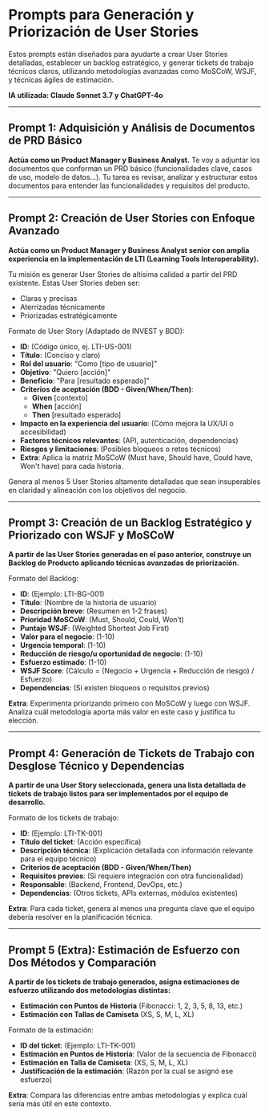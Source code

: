 # Prompts para Generación y Priorización de User Stories

Estos prompts están diseñados para ayudarte a crear User Stories detalladas, establecer un backlog estratégico, y generar tickets de trabajo técnicos claros, utilizando metodologías avanzadas como MoSCoW, WSJF, y técnicas ágiles de estimación.

**IA utilizada: Claude Sonnet 3.7 y ChatGPT-4o**

---

## Prompt 1: Adquisición y Análisis de Documentos de PRD Básico

**Actúa como un Product Manager y Business Analyst.**
Te voy a adjuntar los documentos que conforman un PRD básico (funcionalidades clave, casos de uso, modelo de datos…). Tu tarea es revisar, analizar y estructurar estos documentos para entender las funcionalidades y requisitos del producto.

---

## Prompt 2: Creación de User Stories con Enfoque Avanzado

**Actúa como un Product Manager y Business Analyst senior con amplia experiencia en la implementación de LTI (Learning Tools Interoperability).**

Tu misión es generar User Stories de altísima calidad a partir del PRD existente. Estas User Stories deben ser:

- Claras y precisas
- Aterrizadas técnicamente
- Priorizadas estratégicamente

Formato de User Story (Adaptado de INVEST y BDD):

- **ID**: (Código único, ej. LTI-US-001)
- **Título**: (Conciso y claro)
- **Rol del usuario**: "Como [tipo de usuario]"
- **Objetivo**: "Quiero [acción]"
- **Beneficio**: "Para [resultado esperado]"
- **Criterios de aceptación (BDD - Given/When/Then)**:
  - **Given** [contexto]
  - **When** [acción]
  - **Then** [resultado esperado]
- **Impacto en la experiencia del usuario**: (Cómo mejora la UX/UI o accesibilidad)
- **Factores técnicos relevantes**: (API, autenticación, dependencias)
- **Riesgos y limitaciones**: (Posibles bloqueos o retos técnicos)
- **Extra**: Aplica la matriz MoSCoW (Must have, Should have, Could have, Won't have) para cada historia.

Genera al menos 5 User Stories altamente detalladas que sean insuperables en claridad y alineación con los objetivos del negocio.

---

## Prompt 3: Creación de un Backlog Estratégico y Priorizado con WSJF y MoSCoW

**A partir de las User Stories generadas en el paso anterior, construye un Backlog de Producto aplicando técnicas avanzadas de priorización.**

Formato del Backlog:

- **ID**: (Ejemplo: LTI-BG-001)
- **Título**: (Nombre de la historia de usuario)
- **Descripción breve**: (Resumen en 1-2 frases)
- **Prioridad MoSCoW**: (Must, Should, Could, Won’t)
- **Puntaje WSJF**: (Weighted Shortest Job First)
- **Valor para el negocio**: (1-10)
- **Urgencia temporal**: (1-10)
- **Reducción de riesgo/u oportunidad de negocio**: (1-10)
- **Esfuerzo estimado**: (1-10)
- **WSJF Score**: (Cálculo = (Negocio + Urgencia + Reducción de riesgo) / Esfuerzo)
- **Dependencias**: (Si existen bloqueos o requisitos previos)

**Extra**: Experimenta priorizando primero con MoSCoW y luego con WSJF. Analiza cuál metodología aporta más valor en este caso y justifica tu elección.

---

## Prompt 4: Generación de Tickets de Trabajo con Desglose Técnico y Dependencias

**A partir de una User Story seleccionada, genera una lista detallada de tickets de trabajo listos para ser implementados por el equipo de desarrollo.**

Formato de los tickets de trabajo:

- **ID**: (Ejemplo: LTI-TK-001)
- **Título del ticket**: (Acción específica)
- **Descripción técnica**: (Explicación detallada con información relevante para el equipo técnico)
- **Criterios de aceptación (BDD - Given/When/Then)**
- **Requisitos previos**: (Si requiere integración con otra funcionalidad)
- **Responsable**: (Backend, Frontend, DevOps, etc.)
- **Dependencias**: (Otros tickets, APIs externas, módulos existentes)

**Extra**: Para cada ticket, genera al menos una pregunta clave que el equipo debería resolver en la planificación técnica.

---

## Prompt 5 (Extra): Estimación de Esfuerzo con Dos Métodos y Comparación

**A partir de los tickets de trabajo generados, asigna estimaciones de esfuerzo utilizando dos metodologías distintas:**

- **Estimación con Puntos de Historia** (Fibonacci: 1, 2, 3, 5, 8, 13, etc.)
- **Estimación con Tallas de Camiseta** (XS, S, M, L, XL)

Formato de la estimación:

- **ID del ticket**: (Ejemplo: LTI-TK-001)
- **Estimación en Puntos de Historia**: (Valor de la secuencia de Fibonacci)
- **Estimación en Talla de Camiseta**: (XS, S, M, L, XL)
- **Justificación de la estimación**: (Razón por la cual se asignó ese esfuerzo)

**Extra**: Compara las diferencias entre ambas metodologías y explica cuál sería más útil en este contexto.
